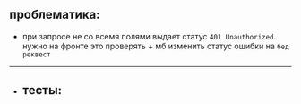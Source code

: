 ## проблематика:

- при запросе не со всемя полями выдает статус `401
  Unauthorized`. нужно на фронте это проверять + мб изменить статус ошибки на `бед реквест`
----
- ## тесты:
